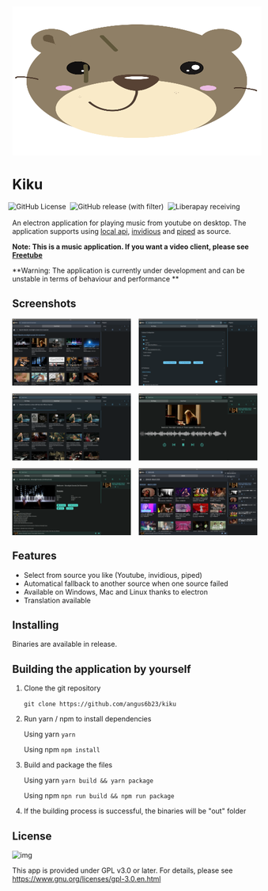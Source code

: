 <div align = center>
<img src="https://raw.githubusercontent.com/angus6b23/kiku/master/public/icon.svg" width="800" height="300" alt="kiku-logo">
</div>

# Kiku
<div style="display: flex; gap: 0.5rem; margin-bottom: 1rem; margin-left: -0.5rem">
<img alt="GitHub License" src="https://img.shields.io/github/license/angus6b23/kiku">
<img alt="GitHub release (with filter)" src="https://img.shields.io/github/v/release/angus6b23/kiku">
<img alt="Liberapay receiving" src="https://img.shields.io/liberapay/receives/12a.app">
</div>

An electron application for playing music from youtube on desktop. The application supports using [local api](https://github.com/LuanRT/YouTube.js), [invidious](https://github.com/iv-org/invidious) and [piped](https://github.com/TeamPiped/Piped) as source.

**Note: This is a music application. If you want a video client, please see [Freetube](https://github.com/FreeTubeApp/FreeTube)**

**Warning: The application is currently under development and can be unstable in terms of behaviour and performance **

## Screenshots
<div style="display: flex; flex-wrap: wrap; gap: 1rem">
<img src="https://raw.githubusercontent.com/angus6b23/kiku/master/assets-src/screenshot1.png" width="240" height="135" alt="kiku-screenshot" />
<img src="https://raw.githubusercontent.com/angus6b23/kiku/master/assets-src/screenshot2.png" width="240" height="135" alt="kiku-screenshot" />
<img src="https://raw.githubusercontent.com/angus6b23/kiku/master/assets-src/screenshot3.png" width="240" height="135" alt="kiku-screenshot" />
<img src="https://raw.githubusercontent.com/angus6b23/kiku/master/assets-src/screenshot4.png" width="240" height="135" alt="kiku-screenshot" />
<img src="https://raw.githubusercontent.com/angus6b23/kiku/master/assets-src/screenshot5.png" width="240" height="135" alt="kiku-screenshot" />
<img src="https://raw.githubusercontent.com/angus6b23/kiku/master/assets-src/screenshot6.png" width="240" height="135" alt="kiku-screenshot" />
</div>



## Features 

- Select from source you like (Youtube, invidious, piped)
- Automatical fallback to another source when one source failed
- Available on Windows, Mac and Linux thanks to electron
- Translation available

## Installing

Binaries are available in release.

## Building the application by yourself

1.  Clone the git repository

    `git clone https://github.com/angus6b23/kiku`

2.  Run yarn / npm to install dependencies

	Using yarn
	`yarn`

	Using npm
	`npm install`

3.  Build and package the files

	Using yarn
	`yarn build && yarn package`
	
	Using npm
	`npn run build && npm run package`

4. If the building process is successful, the binaries will be "out" folder

## License

![img](https://www.gnu.org/graphics/gplv3-or-later.svg)

This app is provided under GPL v3.0 or later. For details, please see https://www.gnu.org/licenses/gpl-3.0.en.html
